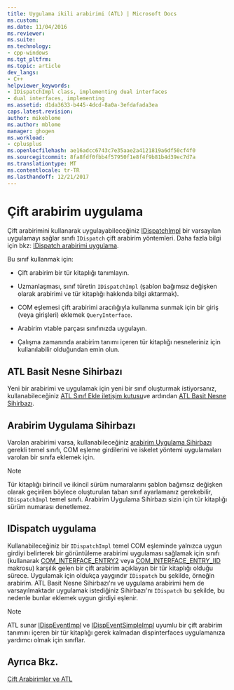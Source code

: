 ```yaml
---
title: Uygulama ikili arabirimi (ATL) | Microsoft Docs
ms.custom: 
ms.date: 11/04/2016
ms.reviewer: 
ms.suite: 
ms.technology:
- cpp-windows
ms.tgt_pltfrm: 
ms.topic: article
dev_langs:
- C++
helpviewer_keywords:
- IDispatchImpl class, implementing dual interfaces
- dual interfaces, implementing
ms.assetid: d1da3633-b445-4dcd-8a0a-3efdafada3ea
caps.latest.revision: 
author: mikeblome
ms.author: mblome
manager: ghogen
ms.workload:
- cplusplus
ms.openlocfilehash: ae16adcc6743c7e35aae2a4121819a6df50cf4f0
ms.sourcegitcommit: 8fa8fdf0fbb4f57950f1e8f4f9b81b4d39ec7d7a
ms.translationtype: MT
ms.contentlocale: tr-TR
ms.lasthandoff: 12/21/2017
---
```

# <a name="implementing-a-dual-interface"></a>Çift arabirim uygulama
Çift arabirimini kullanarak uygulayabileceğiniz [IDispatchImpl](../atl/reference/idispatchimpl-class.md) bir varsayılan uygulamayı sağlar sınıfı `IDispatch` çift arabirim yöntemleri. Daha fazla bilgi için bkz: [IDispatch arabirimi uygulama](http://msdn.microsoft.com/en-us/0e171f7f-0022-4e9b-ac8e-98192828e945).  
  
 Bu sınıf kullanmak için:  
  
-   Çift arabirim bir tür kitaplığı tanımlayın.  
  
-   Uzmanlaşması, sınıf türetin `IDispatchImpl` (şablon bağımsız değişken olarak arabirimi ve tür kitaplığı hakkında bilgi aktarmak).  
  
-   COM eşlemesi çift arabirimi aracılığıyla kullanıma sunmak için bir giriş (veya girişleri) eklemek `QueryInterface`.  
  
-   Arabirim vtable parçası sınıfınızda uygulayın.  
  
-   Çalışma zamanında arabirim tanımı içeren tür kitaplığı nesneleriniz için kullanılabilir olduğundan emin olun.  
  
## <a name="atl-simple-object-wizard"></a>ATL Basit Nesne Sihirbazı  
 Yeni bir arabirimi ve uygulamak için yeni bir sınıf oluşturmak istiyorsanız, kullanabileceğiniz [ATL Sınıf Ekle iletişim kutusu](../ide/add-class-dialog-box.md)ve ardından [ATL Basit Nesne Sihirbazı](../atl/reference/atl-simple-object-wizard.md).  
  
## <a name="implement-interface-wizard"></a>Arabirim Uygulama Sihirbazı  
 Varolan arabirimi varsa, kullanabileceğiniz [arabirim Uygulama Sihirbazı](../atl/reference/adding-a-new-interface-in-an-atl-project.md) gerekli temel sınıfı, COM eşleme girdilerini ve iskelet yöntemi uygulamaları varolan bir sınıfa eklemek için.  
  
> [!NOTE]
>  Tür kitaplığı birincil ve ikincil sürüm numaralarını şablon bağımsız değişken olarak geçirilen böylece oluşturulan taban sınıf ayarlamanız gerekebilir, `IDispatchImpl` temel sınıfı. Arabirim Uygulama Sihirbazı sizin için tür kitaplığı sürüm numarası denetlemez.  
  
## <a name="implementing-idispatch"></a>IDispatch uygulama  
 Kullanabileceğiniz bir `IDispatchImpl` temel COM eşleminde yalnızca uygun girdiyi belirterek bir görüntüleme arabirimi uygulaması sağlamak için sınıfı (kullanarak [COM_INTERFACE_ENTRY2](reference/com-interface-entry-macros.md#com_interface_entry2) veya [COM_INTERFACE_ENTRY_IID](reference/com-interface-entry-macros.md#com_interface_entry_iid) makrosu) karşılık gelen bir çift arabirim açıklayan bir tür kitaplığı olduğu sürece. Uygulamak için oldukça yaygındır `IDispatch` bu şekilde, örneğin arabirim. ATL Basit Nesne Sihirbazı'nı ve uygulama arabirimi hem de varsayılmaktadır uygulamak istediğiniz Sihirbazı'nı `IDispatch` bu şekilde, bu nedenle bunlar eklemek uygun girdiyi eşlenir.  
  
> [!NOTE]
>  ATL sunar [IDispEventImpl](../atl/reference/idispeventimpl-class.md) ve [IDispEventSimpleImpl](../atl/reference/idispeventsimpleimpl-class.md) uyumlu bir çift arabirim tanımını içeren bir tür kitaplığı gerek kalmadan dispinterfaces uygulamanıza yardımcı olmak için sınıflar.  
  
## <a name="see-also"></a>Ayrıca Bkz.  
 [Çift Arabirimler ve ATL](../atl/dual-interfaces-and-atl.md)

